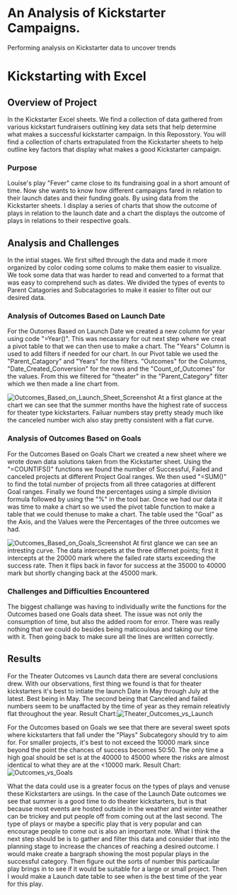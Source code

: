 # An Analysis of Kickstarter Campaigns. 
Performing analysis on Kickstarter data to uncover trends
# Kickstarting with Excel

## Overview of Project
  In the Kickstarter Excel sheets. We find  a collection of data gathered from various kickstart fundraisers outlining key data sets that help determine what makes a successful kickstarter campaign. In this Reposstory. You will find a collection of charts extrapulated from the Kickstarter sheets to help outline key factors that display what makes a good Kickstarter campaign. 
### Purpose
  Louise's play "Fever" came close to its fundraising goal in a short amount of time. Now she wants to know how different campaigns fared in relation to their launch dates and their funding goals. By using data from the Kickstarter sheets. I display a series of charts that show the outcome of plays in relation to the launch date and a chart the displays the outcome of plays in relations to their respective goals. 
## Analysis and Challenges
  In the intial stages. We first sifted through the data and made it more organized by color coding some colums to make them easier to visualize. We took some data that was harder to read and converted to a format that was easy to comprehend such as dates. We divided the types of events to Parent Catagories and Subcatagories to make it easier to filter out our desired data. 

### Analysis of Outcomes Based on Launch Date
  For the Outomes Based on Launch Date we created a new column for year using code "=Year()". This was necassary for out next step where we creat a pivot table to that we can then use to make a chart. The "Years" Column is used to add filters if needed for our chart. In our Pivot table we used the "Parent_Catagory" and "Years" for the filters. "Outcomes" for the Columns, "Date_Created_Conversion" for the rows and the "Count_of_Outcomes" for the values. From this we filtered for "theater" in the "Parent_Category" filter which we then made a line chart from.
  
![Outcomes_Based_on_Launch_Sheet_Screenshot](C:/Users/hamza/Desktop/Stuff/school/DATA_CLASS/Challange_1/Outcomes_Based_on_Launch_Sheet_Screenshot.png)
  At a first glance at the chart we can see that the summer months have the highest rate of success for theater type kickstarters. Failuar numbers stay pretty steady much like the canceled number wich also stay pretty consistent with a flat curve.

### Analysis of Outcomes Based on Goals
  For the Outcomes Based on Goals Chart we created a new sheet where we wrote down data solutions taken from the Kickstarter sheet. Using the "=COUNTIFS()" functions we found the number of Successful, Failed and canceled projects at different Project Goal ranges. We then used "=SUM()" to find the total number of projects from all three catagories at different Goal ranges. Finally we found the percentages using a simple division formula followed by using the "%" in the tool bar. Once we had our data it was time to make a chart so we used the pivot table function to make a table that we could thenuse to make a chart. The table used the "Goal" as the Axis, and the Values were the Percentages of the three outcomes we had. 
  
![Outcomes_Based_on_Goals_Screenshot](This_PC/Desktop/Stuff/school/DATA_CLASS/Challange_1/Outcomes_Based_on_Goals_Screenshot.png)
  At first glance we can see an intresting curve. The data intercepets at the three differnet points; first it intercepts at the 20000 mark where the failed rate starts exceeding the success rate. Then it flips back in favor for success at the 35000 to 40000 mark but shortly changing back at the 45000 mark. 
### Challenges and Difficulties Encountered
The biggest challange was having to individually write the functions for the Outcomes based one Goals data sheet. The issue was not only the consumption of time, but also the added room for error. There was really nothing that we could do besides being maticoulous and taking our time with it. Then going back to make sure all the lines are written correctly.

## Results

  For the Theater Outcomes vs Launch data there are several conclusions drew. With our observations, first thing we found is that for theater kickstarters it's best to intiate the launch Date in May through July at the latest. Best being in May. The second being that Canceled and failed numbers seem to be unaffacted by the time of year as they remain releativly flat throughout the year.
 Result Chart:![Theater_Outcomes_vs_Launch](This_PC/Desktop/Stuff/school/DATA_CLASS/Challange_1/Resources/Theater_Outcomes_vs_Launch.png)

  For the Outcomes based on Goals we see that there are several sweet spots where kickstarters that fall under the "Plays" Subcategory should try to aim for. For smaller projects, it's best to not exceed the 10000 mark since beyond the point the chances of success becomes 50:50. The only time a high goal should be set is at the 40000 to 45000 where the risks are almost identical to what they are at the <10000 mark. 
  Result Chart:![Outcomes_vs_Goals](This_PC/Desktop/Stuff/school/DATA_CLASS/Challange_1/Resources/Outcomes_vs_Goals.png) 

  What the data could use is a greater focus on the types of plays and venuse these Kickstarters are usings. In the case of the Launch Date outcomes we see that summer is a good time to do theater kickstarters, but is that because most events are hosted outside in the weather and winter weather can be trickey and put people off from coming out at the last second. The type of plays or maybe a specific play that is very popular and can encourage people to come out is also an important note. What I think the next step should be is to gather and filter this data and consider that into the planning stage to increase the chances of reaching a desired outcome. I would make create a bargraph showing the most popular plays in the successful category. Then figure out the sorts of number this particaular play brings in to see if it would be suitable for a large or small project. Then I would make a Launch date table to see when is the best time of the year for this play.


